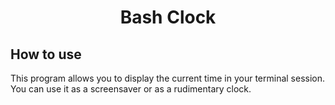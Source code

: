 <div align="center">
    <h1>Bash Clock</h1>
</div>

## How to use
This program allows you to display the current time in your terminal session. You can use it as a screensaver or as a rudimentary clock.

